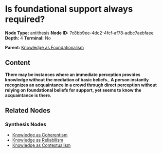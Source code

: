 # Is foundational support always required?

**Node Type:** antithesis
**Node ID:** 7c8bb9ee-4dc2-4fcf-af78-adbc7aebfaee
**Depth:** 4
**Terminal:** No

**Parent:** [Knowledge as Foundationalism](knowledge-as-foundationalism-synthesis-9849464e-9765-47f0-be4c-089b01535034.md)

## Content

**There may be instances where an immediate perception provides knowledge without the mediation of basic beliefs.**, **A person instantly recognizes an acquaintance in a crowd through direct perception without relying on foundational beliefs for support, yet seems to know the acquaintance is there.**

## Related Nodes

### Synthesis Nodes

- [Knowledge as Coherentism](knowledge-as-coherentism-synthesis-ebf0f0fd-4736-4806-96ba-183a59f241bf.md)
- [Knowledge as Reliabilism](knowledge-as-reliabilism-synthesis-dfddb14b-eb53-4635-83fc-519c404eb9fa.md)
- [Knowledge as Contextualism](knowledge-as-contextualism-synthesis-eab5a590-b554-4e20-8f8a-b1617c9ee9ea.md)

